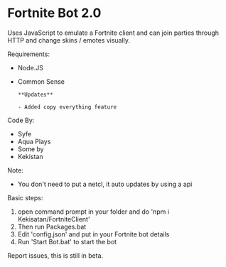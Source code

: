 # Fortnite Bot 2.0
Uses JavaScript to emulate a Fortnite client and can join parties through HTTP and change skins / emotes visually.

Requirements:
- Node.JS
- Common Sense

      **Updates**
      
      - Added copy everything feature

Code By:
- Syfe
- Aqua Plays
- Some by
- Kekistan

Note:
- You don't need to put a netcl, it auto updates by using a api

Basic steps:
1) open command prompt in your folder and do 'npm i Kekisatan/FortniteClient'
2) Then run Packages.bat
6) Edit 'config.json' and put in your Fortnite bot details
7) Run 'Start Bot.bat' to start the bot

Report issues, this is still in beta.
